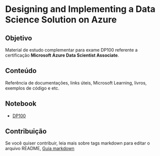 # Designing and Implementing a Data Science Solution on Azure

## Objetivo 
Material de estudo complementar para exame DP100 referente a certificação **Microsoft Azure Data Scientist Associate**. 

## Conteúdo

Referência de documentações, links úteis, Microsoft Learning, livros, exemplos de código e etc.

## Notebook
* [DP100](https://github.com/sidneyocirqueira/material-de-estudo-dp100/blob/master/notebooks/DP_100.ipynb) 

## Contribuição
Se você quiser contribuir, leia mais sobre tags markdown para editar o arquivo README, [Guia markdown](https://docs.microsoft.com/en-us/azure/devops/project/wiki/markdown-guidance?view=azure-devops&viewFallbackFrom=vsts) 
